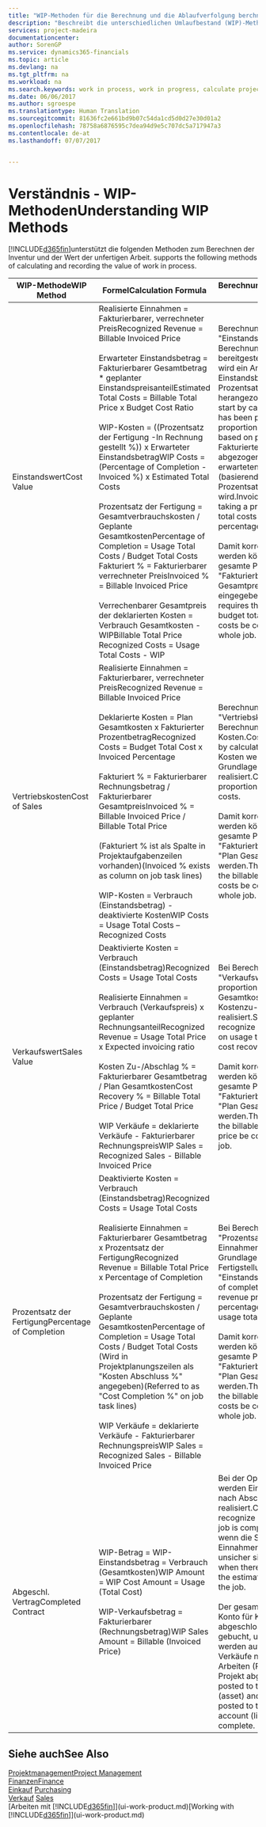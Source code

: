 ```yaml
---
title: "WIP-Methoden für die Berechnung und die Ablaufverfolgung berchnen und aufzeichnen | Microsoft Docs."
description: "Beschreibt die unterschiedlichen Umlaufbestand (WIP)-Methoden, die verwendet werden können, um Finanzdaten für Projekte zu senden und zu überwachen, die im Umlaufbestand sind."
services: project-madeira
documentationcenter: 
author: SorenGP
ms.service: dynamics365-financials
ms.topic: article
ms.devlang: na
ms.tgt_pltfrm: na
ms.workload: na
ms.search.keywords: work in process, work in progress, calculate project WIP
ms.date: 06/06/2017
ms.author: sgroespe
ms.translationtype: Human Translation
ms.sourcegitcommit: 81636fc2e661bd9b07c54da1cd5d0d27e30d01a2
ms.openlocfilehash: 78758a6876595c7dea94d9e5c707dc5a717947a3
ms.contentlocale: de-at
ms.lasthandoff: 07/07/2017


---
```

# <a name="understanding-wip-methods"></a><span data-ttu-id="d7540-103">Verständnis - WIP-Methoden</span><span class="sxs-lookup"><span data-stu-id="d7540-103">Understanding WIP Methods</span></span>
[!INCLUDE[d365fin](includes/d365fin_md.md)]<span data-ttu-id="d7540-104">unterstützt die folgenden Methoden zum Berechnen der Inventur und der Wert der unfertigen Arbeit.</span><span class="sxs-lookup"><span data-stu-id="d7540-104"> supports the following methods of calculating and recording the value of work in process.</span></span>

| <span data-ttu-id="d7540-105">WIP-Methode</span><span class="sxs-lookup"><span data-stu-id="d7540-105">WIP Method</span></span> | <span data-ttu-id="d7540-106">Formel</span><span class="sxs-lookup"><span data-stu-id="d7540-106">Calculation Formula</span></span> | <span data-ttu-id="d7540-107">Berechnungsbeschreibung</span><span class="sxs-lookup"><span data-stu-id="d7540-107">Calculation Description</span></span> |
| --- | --- | --- |
| <span data-ttu-id="d7540-108">Einstandswert</span><span class="sxs-lookup"><span data-stu-id="d7540-108">Cost Value</span></span> |<span data-ttu-id="d7540-109">Realisierte Einnahmen = Fakturierbarer, verrechneter Preis</span><span class="sxs-lookup"><span data-stu-id="d7540-109">Recognized Revenue = Billable Invoiced Price</span></span><br /><br /> <span data-ttu-id="d7540-110">Erwarteter Einstandsbetrag = Fakturierbarer Gesamtbetrag * geplanter Einstandspreisanteil</span><span class="sxs-lookup"><span data-stu-id="d7540-110">Estimated Total Costs = Billable Total Price x Budget Cost Ratio</span></span><br /><br /> <span data-ttu-id="d7540-111">WIP-Kosten = \((Prozentsatz der Fertigung -In Rechnung gestellt %)\) x Erwarteter Einstandsbetrag</span><span class="sxs-lookup"><span data-stu-id="d7540-111">WIP Costs = \(Percentage of Completion - Invoiced %\) x Estimated Total Costs</span></span><br /><br /> <span data-ttu-id="d7540-112">Prozentsatz der Fertigung = Gesamtverbrauchskosten / Geplante Gesamtkosten</span><span class="sxs-lookup"><span data-stu-id="d7540-112">Percentage of Completion = Usage Total Costs / Budget Total Costs</span></span><br /> <span data-ttu-id="d7540-113">Fakturiert % = Fakturierbarer verrechneter Preis</span><span class="sxs-lookup"><span data-stu-id="d7540-113">Invoiced % = Billable Invoiced Price</span></span><br /><br /> <span data-ttu-id="d7540-114">Verrechenbarer Gesamtpreis der deklarierten Kosten = Verbrauch Gesamtkosten - WIP</span><span class="sxs-lookup"><span data-stu-id="d7540-114">Billable Total Price Recognized Costs = Usage Total Costs - WIP</span></span> |<span data-ttu-id="d7540-115">Berechnungen vom Typ "Einstandswert" beginnen mit der Berechnung des Werts dessen, was bereitgestellt wurde. Zu diesem Zweck wird ein Anteil des erwarteten Einstandsbetrags (basierend auf dem Prozentsatz der Fertigstellung) herangezogen.</span><span class="sxs-lookup"><span data-stu-id="d7540-115">Cost value calculations start by calculating the value of what has been provided by taking a proportion of the estimated total costs based on percentage of completion.</span></span> <span data-ttu-id="d7540-116">Fakturierte Einstandsbeträge werden abgezogen, indem ein Anteil des erwarteten Einstandsbetrags (basierend auf dem fakturierten Prozentsatz) herangezogen wird.</span><span class="sxs-lookup"><span data-stu-id="d7540-116">Invoiced costs are subtracted by taking a proportion of the estimated total costs based on the invoiced percentage.</span></span><br /><br /> <span data-ttu-id="d7540-117">Damit korrekte Ergebnisse erzielt werden können, müssen für das gesamte Projekt Werte für "Fakturierbarer Gesamtbetrag", "Plan Gesamtpreis" und "Plan Gesamtkosten" eingegeben werden.</span><span class="sxs-lookup"><span data-stu-id="d7540-117">This calculation requires that the billable total price, budget total price, and budget total costs be correctly entered for the whole job.</span></span> |
| <span data-ttu-id="d7540-118">Vertriebskosten</span><span class="sxs-lookup"><span data-stu-id="d7540-118">Cost of Sales</span></span> |<span data-ttu-id="d7540-119">Realisierte Einnahmen = Fakturierbarer, verrechneter Preis</span><span class="sxs-lookup"><span data-stu-id="d7540-119">Recognized Revenue = Billable Invoiced Price</span></span><br /><br /> <span data-ttu-id="d7540-120">Deklarierte Kosten = Plan Gesamtkosten x Fakturierter Prozentbetrag</span><span class="sxs-lookup"><span data-stu-id="d7540-120">Recognized Costs = Budget Total Cost x Invoiced Percentage</span></span><br /><br /> <span data-ttu-id="d7540-121">Fakturiert % = Fakturierbarer Rechnungsbetrag / Fakturierbarer Gesamtpreis</span><span class="sxs-lookup"><span data-stu-id="d7540-121">Invoiced % = Billable Invoiced Price / Billable Total Price</span></span><br /><br /> <span data-ttu-id="d7540-122">\(Fakturiert % ist als Spalte in Projektaufgabenzeilen vorhanden\)</span><span class="sxs-lookup"><span data-stu-id="d7540-122">\(Invoiced % exists as column on job task lines\)</span></span><br /><br /> <span data-ttu-id="d7540-123">WIP-Kosten = Verbrauch (Einstandsbetrag) - deaktivierte Kosten</span><span class="sxs-lookup"><span data-stu-id="d7540-123">WIP Costs = Usage Total Costs – Recognized Costs</span></span> |<span data-ttu-id="d7540-124">Berechnungen vom Typ "Vertriebskosten" beginnen mit der Berechnung der deklarierten Kosten.</span><span class="sxs-lookup"><span data-stu-id="d7540-124">Cost of sales calculations begin by calculating the recognized costs.</span></span> <span data-ttu-id="d7540-125">Kosten werden proportional auf der Grundlage von "Plan Gesamtkosten" realisiert.</span><span class="sxs-lookup"><span data-stu-id="d7540-125">Costs are recognized proportionally based on budget total costs.</span></span><br /><br /> <span data-ttu-id="d7540-126">Damit korrekte Ergebnisse erzielt werden können, müssen für das gesamte Projekt Werte für "Fakturierbarer Gesamtbetrag" und "Plan Gesamtkosten" eingegeben werden.</span><span class="sxs-lookup"><span data-stu-id="d7540-126">This calculation requires that the billable total price and budget total costs be correctly entered for the whole job.</span></span> |
| <span data-ttu-id="d7540-127">Verkaufswert</span><span class="sxs-lookup"><span data-stu-id="d7540-127">Sales Value</span></span> |<span data-ttu-id="d7540-128">Deaktivierte Kosten = Verbrauch (Einstandsbetrag)</span><span class="sxs-lookup"><span data-stu-id="d7540-128">Recognized Costs = Usage Total Costs</span></span><br /><br /> <span data-ttu-id="d7540-129">Realisierte Einnahmen = Verbrauch (Verkaufspreis) x geplanter Rechnungsanteil</span><span class="sxs-lookup"><span data-stu-id="d7540-129">Recognized Revenue = Usage Total Price x Expected invoicing ratio</span></span><br /><br /> <span data-ttu-id="d7540-130">Kosten Zu-/Abschlag % = Fakturierbarer Gesamtbetrag / Plan Gesamtkosten</span><span class="sxs-lookup"><span data-stu-id="d7540-130">Cost Recovery % = Billable Total Price / Budget Total Price</span></span><br /><br /> <span data-ttu-id="d7540-131">WIP Verkäufe = deklarierte Verkäufe - Fakturierbarer Rechnungspreis</span><span class="sxs-lookup"><span data-stu-id="d7540-131">WIP Sales = Recognized Sales - Billable Invoiced Price</span></span> |<span data-ttu-id="d7540-132">Bei Berechnungen vom Typ "Verkaufswert" werden die Einnahmen proportional basierend auf "Verbrauch Gesamtkosten" und dem erwarteten Kostenzu-/-abschlagsanteil realisiert.</span><span class="sxs-lookup"><span data-stu-id="d7540-132">Sales value calculations recognize revenue proportionally based on usage total costs and the expected cost recovery ratio.</span></span><br /><br /> <span data-ttu-id="d7540-133">Damit korrekte Ergebnisse erzielt werden können, müssen für das gesamte Projekt Werte für "Fakturierbarer Gesamtbetrag" und "Plan Gesamtkosten" eingegeben werden.</span><span class="sxs-lookup"><span data-stu-id="d7540-133">This calculation requires that the billable total price and budget total price be correctly entered for the whole job.</span></span> |
| <span data-ttu-id="d7540-134">Prozentsatz der Fertigung</span><span class="sxs-lookup"><span data-stu-id="d7540-134">Percentage of Completion</span></span> |<span data-ttu-id="d7540-135">Deaktivierte Kosten = Verbrauch (Einstandsbetrag)</span><span class="sxs-lookup"><span data-stu-id="d7540-135">Recognized Costs = Usage Total Costs</span></span><br /><br /> <span data-ttu-id="d7540-136">Realisierte Einnahmen = Fakturierbarer Gesamtbetrag x Prozentsatz der Fertigung</span><span class="sxs-lookup"><span data-stu-id="d7540-136">Recognized Revenue = Billable Total Price x Percentage of Completion</span></span><br /><br /> <span data-ttu-id="d7540-137">Prozentsatz der Fertigung = Gesamtverbrauchskosten / Geplante Gesamtkosten</span><span class="sxs-lookup"><span data-stu-id="d7540-137">Percentage of Completion = Usage Total Costs / Budget Total Costs</span></span><br /> <span data-ttu-id="d7540-138">\(Wird in Projektplanungszeilen als "Kosten Abschluss %" angegeben\)</span><span class="sxs-lookup"><span data-stu-id="d7540-138">\(Referred to as "Cost Completion %" on job task lines\)</span></span><br /><br /> <span data-ttu-id="d7540-139">WIP Verkäufe = deklarierte Verkäufe - Fakturierbarer Rechnungspreis</span><span class="sxs-lookup"><span data-stu-id="d7540-139">WIP Sales = Recognized Sales - Billable Invoiced Price</span></span> |<span data-ttu-id="d7540-140">Bei Berechnungen vom Typ "Prozentsatz der Fertigung" werden Einnahmen proportional – auf der Grundlage des Prozentsatzes der Fertigstellung, also "Verbrauch" contra "Einstandspreis" – realisiert.</span><span class="sxs-lookup"><span data-stu-id="d7540-140">Percentage of completion calculations recognize revenue proportionally based on the percentage of completion, that is, usage total costs vs. budget costs.</span></span><br /><br /> <span data-ttu-id="d7540-141">Damit korrekte Ergebnisse erzielt werden können, müssen für das gesamte Projekt Werte für "Fakturierbarer Gesamtbetrag" und "Plan Gesamtkosten" eingegeben werden.</span><span class="sxs-lookup"><span data-stu-id="d7540-141">This calculation requires that the billable total price and budget total costs be correctly entered for the whole job.</span></span> |
| <span data-ttu-id="d7540-142">Abgeschl. Vertrag</span><span class="sxs-lookup"><span data-stu-id="d7540-142">Completed Contract</span></span> |<span data-ttu-id="d7540-143">WIP-Betrag = WIP-Einstandsbetrag = Verbrauch \(Gesamtkosten\)</span><span class="sxs-lookup"><span data-stu-id="d7540-143">WIP Amount = WIP Cost Amount = Usage \(Total Cost\)</span></span><br /><br /> <span data-ttu-id="d7540-144">WIP-Verkaufsbetrag = Fakturierbarer \(Rechnungsbetrag\)</span><span class="sxs-lookup"><span data-stu-id="d7540-144">WIP Sales Amount = Billable \(Invoiced Price\)</span></span> |<span data-ttu-id="d7540-145">Bei der Option "Abgeschl. Vertrag" werden Einnahmen und Kosten erst nach Abschluss des Projekts realisiert.</span><span class="sxs-lookup"><span data-stu-id="d7540-145">Completed contract does not recognize revenue and costs until the job is complete.</span></span> <span data-ttu-id="d7540-146">Dies kann nützlich sein, wenn die Schätzungen der Kosten und Einnahmen für das Projekt äußerst unsicher sind.</span><span class="sxs-lookup"><span data-stu-id="d7540-146">You may want to do this when there is high uncertainty around the estimates of costs and revenue for the job.</span></span><br /><br /> <span data-ttu-id="d7540-147">Der gesamte Verbrauch wird auf das Konto für Kosten nicht abgeschlossener Arbeiten \(Aktiva\) gebucht, und alle fakturierten Verkäufe werden auf das Konto für fakturierte Verkäufe nicht abgeschlossener Arbeiten \(Passiva\) gebucht, bis das Projekt abgeschlossen ist.</span><span class="sxs-lookup"><span data-stu-id="d7540-147">All usage is posted to the WIP Costs account \(asset\) and all invoiced sales are posted to the WIP Invoiced Sales account \(liability\) until the job is complete.</span></span> |

## <a name="see-also"></a><span data-ttu-id="d7540-148">Siehe auch</span><span class="sxs-lookup"><span data-stu-id="d7540-148">See Also</span></span>
[<span data-ttu-id="d7540-149">Projektmanagement</span><span class="sxs-lookup"><span data-stu-id="d7540-149">Project Management</span></span>](projects-manage-projects.md)  
[<span data-ttu-id="d7540-150">Finanzen</span><span class="sxs-lookup"><span data-stu-id="d7540-150">Finance</span></span>](finance.md)  
<span data-ttu-id="d7540-151">[Einkauf](purchasing-manage-purchasing.md)       </span><span class="sxs-lookup"><span data-stu-id="d7540-151">[Purchasing](purchasing-manage-purchasing.md)       </span></span>  
<span data-ttu-id="d7540-152">[Verkauf](sales-manage-sales.md)    </span><span class="sxs-lookup"><span data-stu-id="d7540-152">[Sales](sales-manage-sales.md)    </span></span>  
<span data-ttu-id="d7540-153">[Arbeiten mit [!INCLUDE[d365fin](includes/d365fin_md.md)]](ui-work-product.md)</span><span class="sxs-lookup"><span data-stu-id="d7540-153">[Working with [!INCLUDE[d365fin](includes/d365fin_md.md)]](ui-work-product.md)</span></span>  

